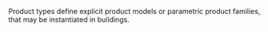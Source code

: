 ﻿Product types define explicit product models or parametric product families, that may be instantiated in buildings.
